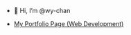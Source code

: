 - 👋 Hi, I’m @wy-chan

- <a href="https://wy-chan.github.io/devchallenges_Portfolio/" target="_blank"> My Portfolio Page (Web Development)</a> 

<!---
wy-chan/wy-chan is a ✨ special ✨ repository because its `README.md` (this file) appears on your GitHub profile.
You can click the Preview link to take a look at your changes.
--->
